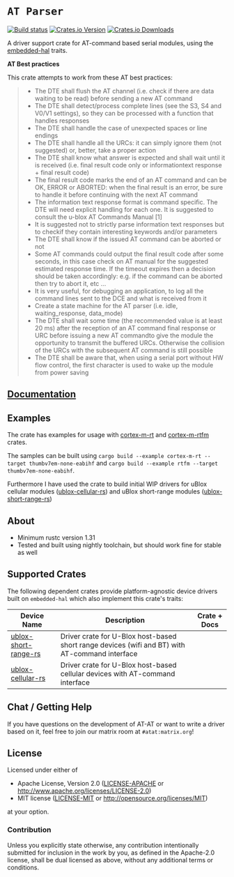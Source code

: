 # `AT Parser`

[![Build status][workflow-badge]][workflow]
[![Crates.io Version][crates-io-badge]][crates-io]
[![Crates.io Downloads][crates-io-download-badge]][crates-io-download]

A driver support crate for AT-command based serial modules, using the [embedded-hal] traits.

[embedded-hal]: https://crates.io/crates/embedded-hal

**AT Best practices**

This crate attempts to work from these AT best practices:

> - The DTE shall flush the AT channel (i.e. check if there are data waiting to be read) before sending a new AT command
> - The DTE shall detect/process complete lines (see the S3, S4 and V0/V1 settings), so they can be processed with a function that handles responses
> - The DTE shall handle the case of unexpected spaces or line endings
> - The DTE shall handle all the URCs: it can simply ignore them (not suggested) or, better, take a proper action
> - The DTE shall know what answer is expected and shall wait until it is received (i.e. final result code only or informationtext response + final result code)
> - The final result code marks the end of an AT command and can be OK, ERROR or ABORTED: when the final result is an error, be sure to handle it before continuing with the next AT command
> - The information text response format is command specific. The DTE will need explicit handling for each one. It is suggested to consult the u-blox AT Commands Manual [1]
> - It is suggested not to strictly parse information text responses but to checkif they contain interesting keywords and/or parameters
> - The DTE shall know if the issued AT command can be aborted or not
> - Some AT commands could output the final result code after some seconds, in this case check on AT manual for the suggested estimated response time. If the timeout expires then a decision should be taken accordingly: e.g. if the command can be aborted then try to abort it, etc ...
> - It is very useful, for debugging an application, to log all the command lines sent to the DCE and what is received from it
> - Create a state machine for the AT parser (i.e. idle, waiting_response, data_mode)
> - The DTE shall wait some time (the recommended value is at least 20 ms) after the reception of an AT command final response or URC before issuing a new AT commandto give the module the opportunity to transmit the buffered URCs. Otherwise the collision of the URCs with the subsequent AT command is still possible
> - The DTE shall be aware that, when using a serial port without HW flow control, the first character is used to wake up the module from power saving

## [Documentation](https://docs.rs/atat/latest)

<!-- ## Tests

> The crate is covered by tests using the [embedded-hal-mock] crate. These tests can be run by `cargo test --lib --target x86_64-unknown-linux-gnu`.

[embedded-hal-mock]: https://crates.io/crates/embedded-hal-mock -->

## Examples
The crate has examples for usage with [cortex-m-rt] and [cortex-m-rtfm] crates.

The samples can be built using `cargo build --example cortex-m-rt --target thumbv7em-none-eabihf` and `cargo build --example rtfm --target thumbv7em-none-eabihf`.

Furthermore I have used the crate to build initial WIP drivers for uBlox cellular modules ([ublox-cellular-rs]) and uBlox short-range modules ([ublox-short-range-rs])

[cortex-m-rt]: https://crates.io/crates/cortex-m-rt
[cortex-m-rtfm]: https://crates.io/crates/cortex-m-rtfm
[ublox-short-range-rs]: https://github.com/BlackbirdHQ/ublox-short-range-rs
[ublox-cellular-rs]: https://github.com/BlackbirdHQ/ublox-cellular-rs

## About

  - Minimum rustc version 1.31
  - Tested and built using nightly toolchain, but should work fine for stable as well

## Supported Crates

The following dependent crates provide platform-agnostic device drivers built on `embedded-hal` which also implement this crate's traits:

| Device Name | Description | Crate + Docs |
|-------------|-------------|--------------|
| [ublox-short-range-rs] | Driver crate for U-Blox host-based short range devices (wifi and BT) with AT-command interface | <!--[![crates.io][ublox-short-range-rs-crate-img]][ublox-short-range-rs] [![docs.rs][ublox-short-range-rs-docs-img]][ublox-short-range-rs-docs] --> |
| [ublox-cellular-rs] | Driver crate for U-Blox host-based cellular devices with AT-command interface | <!--[![crates.io][ublox-cellular-rs-crate-img]][ublox-cellular-rs] [![docs.rs][ublox-cellular-rs-docs-img]][ublox-cellular-rs-docs] --> |

[ublox-short-range-rs]: https://github.com/BlackbirdHQ/ublox-short-range-rs
<!-- [ublox-short-range-rs-crate-img]: https://img.shields.io/crates/v/ublox-short-range-rs.svg
[ublox-short-range-rs-docs-img]: https://docs.rs/ublox-short-range-rs/badge.svg
[ublox-short-range-rs-docs]: https://docs.rs/ublox-short-range-rs/ -->

[ublox-cellular-rs]: https://github.com/BlackbirdHQ/ublox-cellular-rs
<!-- [ublox-cellular-rs-crate-img]: https://img.shields.io/crates/v/ublox-cellular-rs.svg
[ublox-cellular-rs-docs-img]: https://docs.rs/ublox-cellular-rs/badge.svg
[ublox-cellular-rs-docs]: https://docs.rs/ublox-cellular-rs/ -->

## Chat / Getting Help

If you have questions on the development of AT-AT or want to write a driver
based on it, feel free to join our matrix room at `#atat:matrix.org`!

## License

Licensed under either of

- Apache License, Version 2.0 ([LICENSE-APACHE](LICENSE-APACHE) or
 http://www.apache.org/licenses/LICENSE-2.0)
- MIT license ([LICENSE-MIT](LICENSE-MIT) or http://opensource.org/licenses/MIT)

at your option.

### Contribution

Unless you explicitly state otherwise, any contribution intentionally submitted
for inclusion in the work by you, as defined in the Apache-2.0 license, shall be
dual licensed as above, without any additional terms or conditions.

<!-- Badges -->
[workflow]: https://github.com/BlackbirdHQ/atat/actions?query=workflow%3ACI
[workflow-badge]: https://img.shields.io/github/workflow/status/BlackbirdHQ/atat/CI/master
[crates-io]: https://crates.io/crates/atat
[crates-io-badge]: https://img.shields.io/crates/v/atat.svg?maxAge=3600
[crates-io-download]: https://crates.io/crates/atat
[crates-io-download-badge]: https://img.shields.io/crates/d/atat.svg?maxAge=3600
